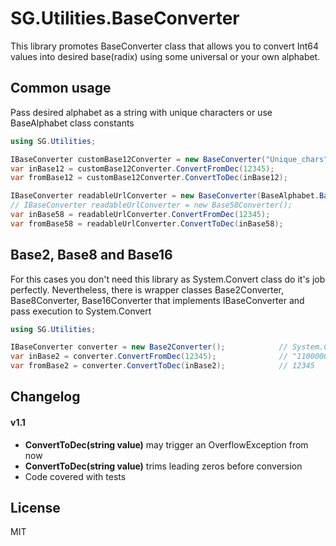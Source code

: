 # SG.Utilities.BaseConverter
This library promotes BaseConverter class that allows you to convert Int64 values into desired base(radix) using some universal or your own alphabet.

## Common usage
Pass desired alphabet as a string with unique characters or use BaseAlphabet class constants
```csharp
using SG.Utilities;

IBaseConverter customBase12Converter = new BaseConverter("Unique_chars");
var inBase12 = customBase12Converter.ConvertFromDec(12345);                 // "cnha"
var fromBase12 = customBase12Converter.ConvertToDec(inBase12);              // 12345

IBaseConverter readableUrlConverter = new BaseConverter(BaseAlphabet.Base58);
// IBaseConverter readableUrlConverter = new Base58Converter();
var inBase58 = readableUrlConverter.ConvertFromDec(12345);                  // "4fr"
var fromBase58 = readableUrlConverter.ConvertToDec(inBase58);               // 12345
```

## Base2, Base8 and Base16
For this cases you don't need this library as System.Convert class do it's job perfectly. Nevertheless, there is wrapper classes Base2Converter, Base8Converter, Base16Converter that implements IBaseConverter and pass execution to System.Convert
```csharp
using SG.Utilities;

IBaseConverter converter = new Base2Converter();            // System.Convert will be used
var inBase2 = converter.ConvertFromDec(12345);              // "11000000111001"
var fromBase2 = converter.ConvertToDec(inBase2);            // 12345
```

## Changelog
#### v1.1
- **ConvertToDec(string value)** may trigger an OverflowException from now
- **ConvertToDec(string value)** trims leading zeros before conversion
- Code covered with tests

## License
MIT
